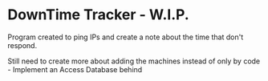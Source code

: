 # DownTime Tracker - W.I.P.

Program created to ping IPs and create a note about the time that don't respond.

Still need to create more about adding the machines instead of only by code - Implement an Access Database behind
